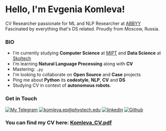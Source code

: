 # Hello, I'm Evgenia Komleva!

CV Researcher passionate for ML and NLP Researcher at [ABBYY](https://www.abbyy.com/)\
Fascinated by everything that's DS related. Proudly from Moscow, Russia.


### BIO

- I'm currently studying **Computer Science** at [MIPT](https://mipt.ru/english/) and **Data Science** at [Skoltech](https://www.skoltech.ru/en/)
- I'm  learning **Natural Language Processing** along with **CV**
- Mastering: `.py`
- I'm looking to collaborate on **Open Source** and **Case** projects
- Ping me about **Python** its **codestyle**, **NLP**, **CV** and **DS**
- Studying CV in context of **autonomous robots**. 
### Get in Touch

[![My Telegram](https://img.shields.io/badge/-My%20telegram-2b4d59?&style=for-the-badge&logo=telegram&logoColor=white)](https://t.me/komleva1999)  [![komleva.ep@phystech.edu](https://img.shields.io/badge/my_email%20-%23E62B1E.svg?&style=for-the-badge&logo=mail.ru&logoColor=white&color=ffdc7c)](mailto:zhestov.ea@phystech.edu) [![linkedin](https://img.shields.io/badge/linkedin%20-%230077B5.svg?&style=for-the-badge&logo=linkedin&logoColor=white&color=ffaa67)](https://www.linkedin.com/in/evgenia-komleva-51081118a/) [![Github](https://img.shields.io/badge/-Github-da674a?&style=for-the-badge&logo=github&logoColor=white)](https://github.com/EvgeniaKomleva)

### You can find my CV here: [Komleva_CV.pdf](https://github.com/EvgeniaKomleva/CV/blob/master/KomlevaEvgeniaCV.pdf)
